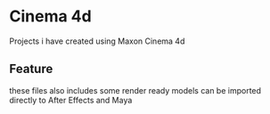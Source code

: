 <h1>Cinema 4d</h1>

Projects i have created using Maxon Cinema 4d 

<h2>Feature</h2>

these files also includes some render ready models can be imported directly to After Effects and Maya
